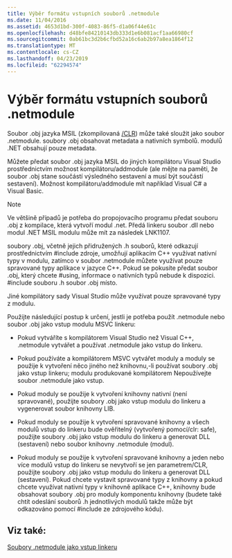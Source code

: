 ```yaml
---
title: Výběr formátu vstupních souborů .netmodule
ms.date: 11/04/2016
ms.assetid: 4653d1bd-300f-4083-86f5-d1a06f44e61c
ms.openlocfilehash: d48bfe84210143db333d1e6b081acf1aa66980cf
ms.sourcegitcommit: 0ab61bc3d2b6cfbd52a16c6ab2b97a8ea1864f12
ms.translationtype: MT
ms.contentlocale: cs-CZ
ms.lasthandoff: 04/23/2019
ms.locfileid: "62294574"
---
```

# <a name="choosing-the-format-of-netmodule-input-files"></a>Výběr formátu vstupních souborů .netmodule

Soubor .obj jazyka MSIL (zkompilovaná [/CLR](clr-common-language-runtime-compilation.md)) může také sloužit jako soubor .netmodule.  soubory .obj obsahovat metadata a nativních symbolů.  modulů .NET obsahují pouze metadata.

Můžete předat soubor .obj jazyka MSIL do jiných kompilátoru Visual Studio prostřednictvím možnost kompilátoru/addmodule (ale mějte na paměti, že soubor .obj stane součástí výsledného sestavení a musí být součástí sestavení).  Možnost kompilátoru/addmodule mít například Visual C# a Visual Basic.

> [!NOTE]
>  Ve většině případů je potřeba do propojovacího programu předat souboru .obj z kompilace, která vytvoří modul .net.  Předá linkeru soubor .dll nebo modul .NET MSIL modulu může mít za následek LNK1107.

soubory .obj, včetně jejich přidružených .h souborů, které odkazují prostřednictvím #include zdroje, umožňují aplikacím C++ využívat nativní typy v modulu, zatímco v soubor .netmodule můžete využívat pouze spravované typy aplikace v jazyce C++.  Pokud se pokusíte předat soubor .obj, který chcete #using, informace o nativních typů nebude k dispozici. #include souboru .h soubor .obj místo.

Jiné kompilátory sady Visual Studio může využívat pouze spravované typy z modulu.

Použijte následující postup k určení, jestli je potřeba použít .netmodule nebo soubor .obj jako vstup modulu MSVC linkeru:

- Pokud vytváříte s kompilátorem Visual Studio než Visual C++, .netmodule vytvářet a používat .netmodule jako vstup do linkeru.

- Pokud používáte a kompilátorem MSVC vytvářet moduly a moduly se použije k vytvoření něco jiného než knihovnu,-li používat soubory .obj jako vstup linkeru; modulu produkované kompilátorem Nepoužívejte soubor .netmodule jako vstup.

- Pokud moduly se použije k vytvoření knihovny nativní (není spravované), použijte soubory .obj jako vstup modulu do linkeru a vygenerovat soubor knihovny LIB.

- Pokud moduly se použije k vytvoření spravované knihovny a všech modulů vstup do linkeru bude ověřitelný (vytvořený pomocí/clr: safe), použijte soubory .obj jako vstup modulu do linkeru a generovat DLL (sestavení) nebo soubor knihovny .netmodule (modul).

- Pokud moduly se použije k vytvoření spravované knihovny a jeden nebo více modulů vstup do linkeru se nevytvoří se jen parametrem/CLR, použijte soubory .obj jako vstup modulu do linkeru a generovat DLL (sestavení).  Pokud chcete vystavit spravované typy z knihovny a pokud chcete využívat nativní typy v knihovně aplikace C++, knihovny bude obsahovat soubory .obj pro moduly komponentu knihovny (budete také chtít odeslání souborů .h jednotlivých modulů takže může být odkazováno pomocí #include ze zdrojového kódu).

## <a name="see-also"></a>Viz také:

[Soubory .netmodule jako vstup linkeru](netmodule-files-as-linker-input.md)
